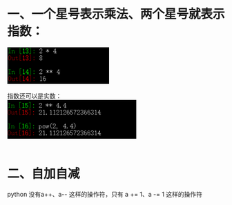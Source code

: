# 一、一个星号表示乘法、两个星号就表示指数：<br>
![photo](0000-photos/0003.png)<br>

指数还可以是实数：<br>
![photo](0000-photos/0004.png)<br>
<br>
# 二、自加自减<br>
python 没有a++、a-- 这样的操作符，只有 a += 1、a -= 1 这样的操作符<br>
<br>
